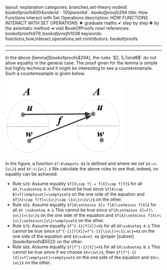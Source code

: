 layout: explanation
categories: branches,set-theory
nodeid: bookofproofs$8004
orderid: 100
parentid: bookofproofs$294
title: How Functions interact with Set Operations
description: HOW FUNCTIONS INTERACT WITH SET OPERATIONS &#9733; graduate maths &#10004; step by step &#10010; by the axiomatic method &#10140; visit BookOfProofs now!
references: bookofproofs$979,bookofproofs$1038
keywords: functions,how,interact,operations,set
contributors: bookofproofs

---


---

In the above [lemma][bookofproofs$294], the rules `$2, 5,7$` and `$8$` do not allow equality in the general case. The proof given for the lemma is simple but highly technical and it might be interesting to see a counterexample. Such a counterexample is given below.


![examplesetopsfunction](https://github.com/bookofproofs/bookofproofs.github.io/blob/main/_sources/_assets/images/examples/examplesetopsfunction.png?raw=true)


In the figure, a function `$f:A\mapsto A$` is defined and where we set `$X:=\{u\}$` and `$Y:=\{w\}.$` We calculate the above rules to see that, indeed, no equality can be achieved:

* Rule `$2$`: Assume equality `$f[X\cap Y] = f[X]\cap f[Y]$` for all `$X,Y\subseteq A.$` This cannot be true since `$f[A\cap B]=f[\emptyset]=\emptyset$` on the one side of the equation and `$f[X]\cap f[Y]=\{u\}\cap \{u\}=\{u\}$` on the other.
* Rule `$5$`: Assume equality `$f[A\setminus X]= f[A]\setminus f[X]$` for all `$X \subseteq A.$` This cannot be true since `$f[A\setminus X]=f[\{w\}]=\{u\}$`  on the one side of the equation and  `$f[A]\setminus f[X]=\{u\}\setminus\{u\}=\emptyset$` on the other.
* Rule `$7$`: Assume equality `$f^{-1}[f[X]]=X$` for all `$X\subseteq A.$` This cannot be true since `$f^{-1}[f[X]]=f^{-1}[\{u\}]=\{u,w\}=A$`  on the one side of the equation and  `$X\subset A$` (proper [subset][bookofproofs$552]) on the other.
* Rule `$8$`: Assume equality `$f[f^{-1}[X]]=X$` for all `$X\subseteq B.$` This cannot be true since if we choose `$X=\{w\}$`, then `$f[f^{-1}[X]]=f[\emptyset]=\emptyset$` on the one side of the equation and  `$X=\{w\}$` on the other.
